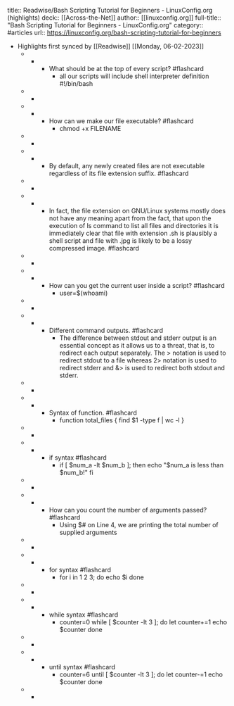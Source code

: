 title:: Readwise/Bash Scripting Tutorial for Beginners - LinuxConfig.org (highlights)
deck:: [[Across-the-Net]]
author:: [[linuxconfig.org]]
full-title:: "Bash Scripting Tutorial for Beginners - LinuxConfig.org"
category:: #articles
url:: https://linuxconfig.org/bash-scripting-tutorial-for-beginners

- Highlights first synced by [[Readwise]] [[Monday, 06-02-2023]]
	- -
		- What should be at the top of every script? #flashcard
			- all our scripts will include shell interpreter definition #!/bin/bash
	- -
	- -
		- How can we make our file executable? #flashcard
			- chmod +x FILENAME
	- -
	- -
		- By default, any newly created files are not executable regardless of its file extension suffix. #flashcard
	- -
	- -
		- In fact, the file extension on GNU/Linux systems mostly does not have any meaning apart from the fact, that upon the execution of ls command to list all files and directories it is immediately clear that file with extension .sh is plausibly a shell script and file with .jpg is likely to be a lossy compressed image. #flashcard
	- -
	- -
		- How can you get the current user inside a script? #flashcard
			- user=$(whoami)
	- -
	- -
		- Different command outputs. #flashcard
			- The difference between stdout and stderr output is an essential concept as it allows us to a threat, that is, to redirect each output separately. The > notation is used to redirect stdout to a file whereas 2> notation is used to redirect stderr and &> is used to redirect both stdout and stderr.
	- -
	- -
		- Syntax of function. #flashcard
			- function total_files {
			        find $1 -type f | wc -l
			  }
	- -
	- -
		- if syntax #flashcard
			- if [ $num_a -lt $num_b ]; then
			    echo "$num_a is less than $num_b!"
			  fi
	- -
	- -
		- How can you count the number of arguments passed? #flashcard
			- Using $# on Line 4, we are printing the total number of supplied arguments
	- -
	- -
		- for syntax #flashcard
			- for i in 1 2 3; do
			    echo $i
			  done
	- -
	- -
		- while syntax #flashcard
			- counter=0
			  while [ $counter -lt 3 ]; do
			    let counter+=1
			    echo $counter
			  done
	- -
	- -
		- until syntax #flashcard
			- counter=6
			  until [ $counter -lt 3 ]; do
			    let counter-=1
			    echo $counter
			  done
	- -